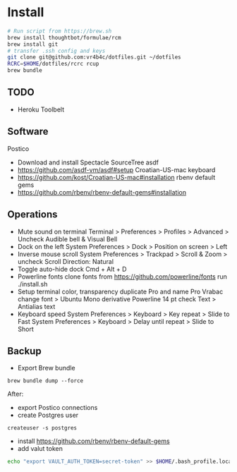 # Install

```bash
# Run script from https://brew.sh
brew install thoughtbot/formulae/rcm
brew install git
# transfer .ssh config and keys
git clone git@github.com:vr4b4c/dotfiles.git ~/dotfiles
RCRC=$HOME/dotfiles/rcrc rcup
brew bundle
```
## TODO
 - Heroku Toolbelt

## Software
Postico
  - Download and install
Spectacle
SourceTree
asdf
  - https://github.com/asdf-vm/asdf#setup
Croatian-US-mac keyboard
  - https://github.com/kost/Croatian-US-mac#installation
rbenv default gems
  - https://github.com/rbenv/rbenv-default-gems#installation

## Operations
  - Mute sound on terminal
    Terminal > Preferences > Profiles > Advanced > Uncheck Audible bell & Visual Bell
  - Dock on the left
    System Preferences > Dock > Position on screen > Left
  - Inverse mouse scroll
    System Preferences > Trackpad > Scroll & Zoom > uncheck Scroll Direction: Natural
  - Toggle auto-hide dock
    Cmd + Alt + D
  - Powerline fonts
    clone fonts from https://github.com/powerline/fonts
    run ./install.sh
  - Setup terminal color, transparency
    duplicate Pro and name Pro Vrabac
    change font > Ubuntu Mono derivative Powerline 14 pt
    check Text > Antialias text
  - Keyboard speed
    System Preferences > Keyboard > Key repeat > Slide to Fast
    System Preferences > Keyboard > Delay until repeat > Slide to Short

## Backup
  - Export Brew bundle
```
brew bundle dump --force
```

After:
  - export Postico connections
  - create Postgres user
```
createuser -s postgres
```
  - install https://github.com/rbenv/rbenv-default-gems
  - add valut token
```bash
echo "export VAULT_AUTH_TOKEN=secret-token" >> $HOME/.bash_profile.local
```
